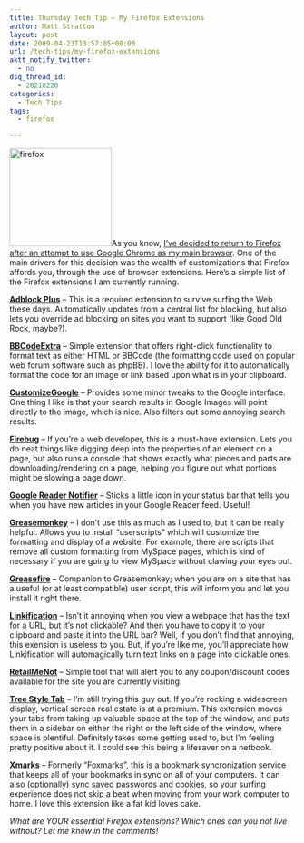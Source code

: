 ```yaml
---
title: Thursday Tech Tip – My Firefox Extensions
author: Matt Stratton
layout: post
date: 2009-04-23T13:57:05+00:00
url: /tech-tips/my-firefox-extensions
aktt_notify_twitter:
  - no
dsq_thread_id:
  - 28218220
categories:
  - Tech Tips
tags:
  - firefox

---
```

[<img class="alignleft size-medium wp-image-5105" title="firefox" src="/wp-content/uploads/2009/04/firefox-300x289.jpg" alt="firefox" width="180" height="173" srcset="/wp-content/uploads/2009/04/firefox-300x289.jpg 300w, /wp-content/uploads/2009/04/firefox.jpg 369w" sizes="(max-width: 180px) 100vw, 180px" />][1]As you know, <a href="/2009/04/16/adieu-to-google-chrome-and-hello-firefox/" target="_self">I&#8217;ve decided to return to Firefox after an attempt to use Google Chrome as my main browser</a>. One of the main drivers for this decision was the wealth of customizations that Firefox affords you, through the use of browser extensions. Here&#8217;s a simple list of the Firefox extensions I am currently running.

<a href="https://adblockplus.org/en/installation" target="_blank"><strong>Adblock Plus</strong></a> &#8211; This is a required extension to survive surfing the Web these days. Automatically updates from a central list for blocking, but also lets you override ad blocking on sites you want to support (like Good Old Rock, maybe?).

<a href="https://addons.mozilla.org/en-US/firefox/addon/491" target="_blank"><strong>BBCodeExtra</strong></a> &#8211; Simple extension that offers right-click functionality to format text as either HTML or BBCode (the formatting code used on popular web forum software such as phpBB). I love the ability for it to automatically format the code for an image or link based upon what is in your clipboard.

<a href="https://www.customizegoogle.com/" target="_blank"><strong>CustomizeGoogle</strong></a> &#8211; Provides some minor tweaks to the Google interface. One thing I like is that your search results in Google Images will point directly to the image, which is nice. Also filters out some annoying search results.

<a href="https://addons.mozilla.org/en-US/firefox/addon/1843" target="_blank"><strong>Firebug</strong></a> &#8211; If you&#8217;re a web developer, this is a must-have extension. Lets you do neat things like digging deep into the properties of an element on a page, but also runs a console that shows exactly what pieces and parts are downloading/rendering on a page, helping you figure out what portions might be slowing a page down.

<a href="https://addons.mozilla.org/en-US/firefox/addon/3977" target="_blank"><strong>Google Reader Notifier</strong></a> &#8211; Sticks a little icon in your status bar that tells you when you have new articles in your Google Reader feed. Useful!

<a href="https://addons.mozilla.org/en-US/firefox/addon/748" target="_blank"><strong>Greasemonkey</strong></a> &#8211; I don&#8217;t use this as much as I used to, but it can be really helpful. Allows you to install &#8220;userscripts&#8221; which will customize the formatting and display of a website. For example, there are scripts that remove all custom formatting from MySpace pages, which is kind of necessary if you are going to view MySpace without clawing your eyes out.

<a href="https://addons.mozilla.org/en-US/firefox/addon/8352" target="_blank"><strong>Greasefire</strong></a> &#8211; Companion to Greasemonkey; when you are on a site that has a useful (or at least compatible) user script, this will inform you and let you install it right there.

<a href="https://addons.mozilla.org/en-US/firefox/addon/190" target="_blank"><strong>Linkification</strong></a> &#8211; Isn&#8217;t it annoying when you view a webpage that has the text for a URL, but it&#8217;s not clickable? And then you have to copy it to your clipboard and paste it into the URL bar? Well, if you don&#8217;t find that annoying, this exension is useless to you. But, if you&#8217;re like me, you&#8217;ll appreciate how Linkification will automagically turn text links on a page into clickable ones.

<a href="https://addons.mozilla.org/en-US/firefox/addon/4980" target="_blank"><strong>RetailMeNot</strong></a> &#8211; Simple tool that will alert you to any coupon/discount codes available for the site you are currently visiting.

<a href="https://addons.mozilla.org/en-US/firefox/addon/5890" target="_blank"><strong>Tree Style Tab</strong></a> &#8211; I&#8217;m still trying this guy out. If you&#8217;re rocking a widescreen display, vertical screen real estate is at a premium. This extension moves your tabs from taking up valuable space at the top of the window, and puts them in a sidebar on either the right or the left side of the window, where space is plentiful. Definitely takes some getting used to, but I&#8217;m feeling pretty positive about it. I could see this being a lifesaver on a netbook.

<a href="https://www.foxmarks.com/" target="_blank"><strong>Xmarks</strong></a> &#8211; Formerly &#8220;Foxmarks&#8221;, this is a bookmark syncronization service that keeps all of your bookmarks in sync on all of your computers. It can also (optionally) sync saved passwords and cookies, so your surfing experience does not skip a beat when moving from your work computer to home. I love this extension like a fat kid loves cake.

_What are YOUR essential Firefox extensions? Which ones can you not live without? Let me know in the comments!_

 [1]: /wp-content/uploads/2009/04/firefox.jpg